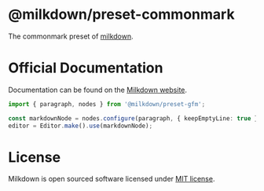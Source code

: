 # @milkdown/preset-commonmark

The commonmark preset of [milkdown](https://milkdown.dev/).

# Official Documentation

Documentation can be found on the [Milkdown website](https://milkdown.dev/preset-commonmark).

```typescript
import { paragraph, nodes } from '@milkdown/preset-gfm';

const markdownNode = nodes.configure(paragraph, { keepEmptyLine: true }); // to keep or drop  emptyLine
editor = Editor.make().use(markdownNode);
```

# License

Milkdown is open sourced software licensed under [MIT license](https://github.com/Saul-Mirone/milkdown/blob/main/LICENSE).

